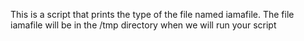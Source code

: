 This is a script that prints the type of the file named iamafile. The file iamafile will be in the /tmp directory when we will run your script
